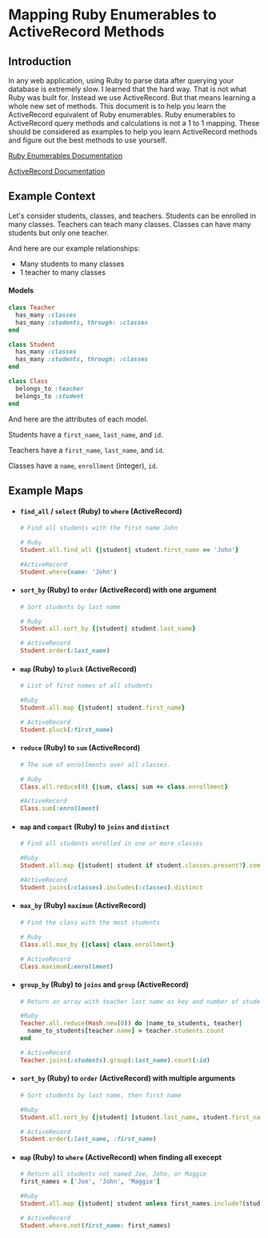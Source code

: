 # Mapping Ruby Enumerables to ActiveRecord Methods

## Introduction

In any web application, using Ruby to parse data after querying your database is extremely slow. I learned that the hard way. That is not what Ruby was built for. Instead we use ActiveRecord. But that means learning a whole new set of methods. This document is to help you learn the ActiveRecord equivalent of Ruby enumerables. Ruby enumerables to ActiveRecord query methods and calculations is not a 1 to 1 mapping. These should be considered as examples to help you learn ActiveRecord methods and figure out the best methods to use yourself.

[Ruby Enumerables Documentation](https://ruby-doc.org/core-2.2.3/Enumerable.html)

[ActiveRecord Documentation](http://api.rubyonrails.org/classes/ActiveRecord/QueryMethods.html)

## Example Context
Let's consider students, classes, and teachers. Students can be enrolled in many classes. Teachers can teach many classes. Classes can have many students but only one teacher.


And here are our example relationships:

* Many students to many classes
* 1 teacher to many classes

#### Models
```ruby
class Teacher 
  has_many :classes
  has_many :students, through: :classes
end

class Student 
  has_many :classes
  has_many :students, through: :classes
end

class Class 
  belongs_to :teacher
  belongs_to :student 
end
```

And here are the attributes of each model.

Students have a `first_name`, `last_name`, and `id`.

Teachers have a `first_name`, `last_name`, and `id`.

Classes have a `name`, `enrollment` (integer), `id`.


## Example Maps

* #### `find_all` / `select` (Ruby) to `where` (ActiveRecord)

  ```ruby
  # Find all students with the first name John

  # Ruby
  Student.all.find_all {|student| student.first_name == 'John'}  

  #ActiveRecord
  Student.where(name: 'John')
  ```

* #### `sort_by` (Ruby) to `order` (ActiveRecord) with one argument

  ```ruby
  # Sort students by last name

  # Ruby
  Student.all.sort_by {|student| student.last_name}

  # ActiveRecord
  Student.order(:last_name)
  ```

* #### `map` (Ruby) to `pluck` (ActiveRecord)

  ```ruby
  # List of first names of all students

  #Ruby
  Student.all.map {|student| student.first_name}

  # ActiveRecord
  Student.pluck(:first_name)
  ```

* #### `reduce` (Ruby) to `sum` (ActiveRecord)

  ```ruby
  # The sum of enrollments over all classes.

  # Ruby
  Class.all.reduce(0) {|sum, class| sum += class.enrollment}

  #ActiveRecord
  Class.sum(:enrollment)
  ```

* #### `map` and `compact` (Ruby) to `joins` and `distinct`

  ```ruby
  # Find all students enrolled in one or more classes

  #Ruby
  Student.all.map {|student| student if student.classes.present?}.compact
  
  #ActiveRecord
  Student.joins(:classes).includes(:classes).distinct
  ```

* #### `max_by` (Ruby) `maximum` (ActiveRecord)
  ```ruby
  # Find the class with the most students

  # Ruby
  Class.all.max_by {|class| class.enrollment}

  # ActiveRecord
  Class.maximum(:enrollment)
  ```


* #### `group_by` (Ruby) to `joins` and `group` (ActiveRecord)
  ```ruby
  # Return an array with teacher last name as key and number of students the teacher has as value 

  #Ruby
  Teacher.all.reduce(Hash.new(0)) do |name_to_students, teacher|
    name_to_students[teacher.name] = teacher.students.count
  end

  # ActiveRecord
  Teacher.joins(:students).group(:last_name).count(:id)
  ```

* #### `sort_by` (Ruby) to `order` (ActiveRecord) with multiple arguments

  ```ruby
  # Sort students by last name, then first name

  #Ruby
  Student.all.sort_by {|student| [student.last_name, student.first_name]}

  # ActiveRecord
  Student.order(:last_name, :first_name)
  ```

* #### `map` (Ruby) to `where` (ActiveRecord) when finding all execept

  ```ruby
  # Return all students not named Joe, John, or Maggie
  first_names = ['Joe', 'John', 'Maggie']

  #Ruby
  Student.all.map {|student| student unless first_names.include?(student.first_name)}.compact

  # ActiveRecord
  Student.where.not(first_name: first_names)
  ```
